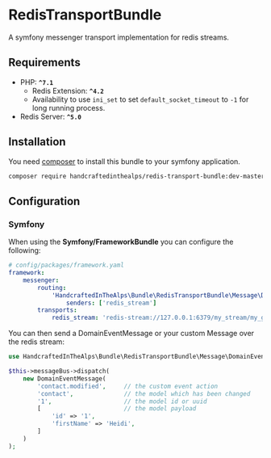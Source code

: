 # RedisTransportBundle

A symfony messenger transport implementation for redis streams.

## Requirements

 - PHP: **`^7.1`**
    - Redis Extension: **`^4.2`**
    - Availability to use `ini_set` to set `default_socket_timeout` to `-1` for long running process.
 - Redis Server: **`^5.0`**

## Installation

You need [composer](https://getcomposer.org) to install this bundle to your symfony application.

```bash
composer require handcraftedinthealps/redis-transport-bundle:dev-master
```

## Configuration

### Symfony

When using the **Symfony/FrameworkBundle** you can configure the following:

```yaml
# config/packages/framework.yaml
framework:
    messenger:
        routing:
            'HandcraftedInTheAlps\Bundle\RedisTransportBundle\Message\DomainEventMessage':
                senders: ['redis_stream']
        transports:
            redis_stream: 'redis-stream://127.0.0.1:6379/my_stream/my_group/my_consumer'
```

You can then send a DomainEventMessage or your custom Message over the redis stream:

```php
use HandcraftedInTheAlps\Bundle\RedisTransportBundle\Message\DomainEventMessage;

$this->messageBus->dispatch(
    new DomainEventMessage(
        'contact.modified',     // the custom event action
        'contact',              // the model which has been changed
        '1',                    // the model id or uuid
        [                       // the model payload
            'id' => '1',
            'firstName' => 'Heidi',
        ]
    )
);
```
